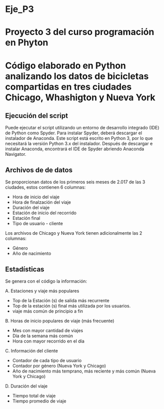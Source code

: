 # Eje_P3
# Proyecto 3 del curso programación en Phyton
# Código elaborado en Python analizando los datos de bicicletas compartidas en tres ciudades Chicago, Whashigton y Nueva York


## Ejecución del script
Puede ejecutar el script utilizando un entorno de desarrollo integrado (IDE) de Python como Spyder. Para instalar Spyder, deberá descargar el instalador de Anaconda. Este script está escrito en Python 3, por lo que necesitará la versión Python 3.x del instalador. Después de descargar e instalar Anaconda, encontrará el IDE de Spyder abriendo Anaconda Navigator.


## Archivos de de datos
Se proporcionan datos de los primeros seis meses de 2.017 de las 3 ciudades, estos contienen 6 columnas:

* Hora de inicio del viaje
* Hora de finalzación del viaje
* Duración del viaje 
* Estación de inicio del recorrido
* Estación final
* Tipo de usuario - cliente

Los archivos de Chicago y Nueva York tienen adicionalmente las 2 columnas:

* Género
* Año de nacimiento


## Estadísticas

Se genera con el código la información:

A. Estaciones y viaje más populares
- Top de la Estación (s) de salida más recurrente
- Top de la estación (s) final más utilizada por los usuarios.
- viaje más común de principio a fin


B. Horas de inicio populares de viaje (más frecuente)
- Mes con mayor cantidad de viajes
- Día de la semana más común
- Hora con mayor recorrido en el día

C. Información del cliente
- Contador de cada tipo de usuario
- Contador por género (Nueva York y Chicago)
- Año de nacimiento más temprano, más reciente y más común (Nueva York y Chicago)

D. Duración del viaje
- Tiempo total de viaje
- Tiempo promedio de viaje
